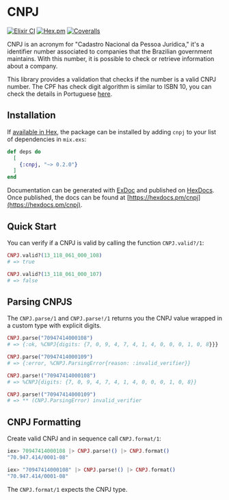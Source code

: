 # CNPJ
[![Elixir CI](https://github.com/paulo-silva/cnpj/actions/workflows/test.yml/badge.svg?branch=master)](https://github.com/paulo-silva/cnpj/actions/workflows/test.yml)
[![Hex.pm](https://img.shields.io/hexpm/v/cnpj)](https://www.hex.pm/packages/cnpj)
[![Coveralls](https://img.shields.io/coveralls/github/ulissesalmeida/cnpj)](https://coveralls.io/github/ulissesalmeida/cnpj?branch=master)

CNPJ is an acronym for "Cadastro Nacional da Pessoa Jurídica," it's a identifier
number associated to companies that the Brazilian government maintains. With this
number, it is possible to check or retrieve information about a company.

This library provides a validation that checks if the number is a valid CNPJ
number. The CPF has check digit algorithm is similar to ISBN 10, you can check
the details in Portuguese [here](https://pt.wikipedia.org/wiki/Cadastro_Nacional_da_Pessoa_Jur%C3%ADdica).

## Installation

If [available in Hex](https://hex.pm/docs/publish), the package can be installed
by adding `cnpj` to your list of dependencies in `mix.exs`:

```elixir
def deps do
  [
    {:cnpj, "~> 0.2.0"}
  ]
end
```

Documentation can be generated with [ExDoc](https://github.com/elixir-lang/ex_doc)
and published on [HexDocs](https://hexdocs.pm). Once published, the docs can
be found at [https://hexdocs.pm/cnpj](https://hexdocs.pm/cnpj).

## Quick Start

You can verify if a CNPJ is valid by calling the function `CNPJ.valid?/1`:

```elixir
CNPJ.valid?(13_118_061_000_108)
# => true

CNPJ.valid?(13_118_061_000_107)
# => false
```

## Parsing CNPJS

The `CNPJ.parse/1` and `CNPJ.parse!/1` returns you the CNPJ value wrapped in a custom type with explicit digits.

```elixir
CNPJ.parse("70947414000108")
# => {:ok, %CNPJ{digits: {7, 0, 9, 4, 7, 4, 1, 4, 0, 0, 0, 1, 0, 8}}}

CNPJ.parse("70947414000109")
# => {:error, %CNPJ.ParsingError{reason: :invalid_verifier}}

CNPJ.parse!("70947414000108")
# => %CNPJ{digits: {7, 0, 9, 4, 7, 4, 1, 4, 0, 0, 0, 1, 0, 8}}

CNPJ.parse!("70947414000109")
# => ** (CNPJ.ParsingError) invalid_verifier
```

## CNPJ Formatting

Create valid CNPJ and in sequence call `CNPJ.format/1`:

```elixir
iex> 70947414000108 |> CNPJ.parse!() |> CNPJ.format()
"70.947.414/0001-08"

iex> "70947414000108" |> CNPJ.parse!() |> CNPJ.format()
"70.947.414/0001-08"
```

The `CNPJ.format/1` expects the CNPJ type.
